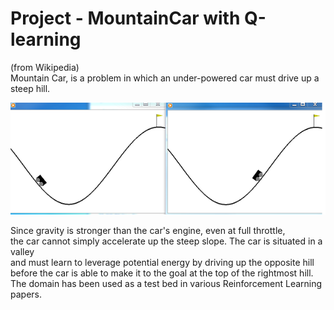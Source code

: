 # Project - MountainCar with Q-learning   

(from Wikipedia)    
Mountain Car, is a problem in which an under-powered car must drive up a steep hill.   
    
![](images/two_diagr_mcar_0.5.png)

Since gravity is stronger than the car's engine, even at full throttle,    
the car cannot simply accelerate up the steep slope. The car is situated in a valley    
and must learn to leverage potential energy by driving up the opposite hill     
before the car is able to make it to the goal at the top of the rightmost hill.   
The domain has been used as a test bed in various Reinforcement Learning papers.   
